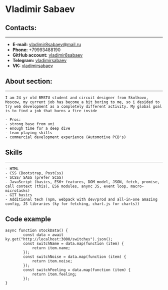 # Vladimir Sabaev

## Contacts:

---

- **E-mail:** vladimir8sabaev@mail.ru
- **Phone:** +79993488190
- **GitHub account:** [vladimir8sabaev](https://github.com/vladimir8sabaev)
- **Telegram:** [vladimirsabaev](https://t.me/vladimirsabaev)
- **VK:** [vladimirsabaev](https://vk.com/vladimirsabaev)

## About section:

---

    I am 24 yr old BMSTU student and circuit designer from Skolkovo, Moscow, my current job has become a bit boring to me, so i desided to try web development as a completely different activity. My global goal is to find a job that burns a fire inside

    - Pros:
    - strong base from uni
    - enough time for a deep dive
    - team playing skills
    - commercial development experience (Automotive PCB's)

## Skills

---

    - HTML
    - CSS (Bootstrap, PostCss)
    - SCSS/ SASS (prefer SCSS)
    - JavaScript (basics, ES6+ features, DOM model, JSON, fetch, promise, call context (this), ES6 modules, anync JS, event loop, macro- microtasks)
    - GIT basics
    - Additional tech (npm, webpack with dev/prod and all-in-one amazing config, JS libraries (ky for fetching, chart.js for charts))

## Code example

```
async function stockData() {
		const data = await ky.get("http://localhost:3000/switches").json();
		const switchName = data.map(function (item) {
			return item.name;
		});
		const switchNoise = data.map(function (item) {
			return item.noise;
		});
		const switchFeeling = data.map(function (item) {
			return item.feeling;
		});
}
```
